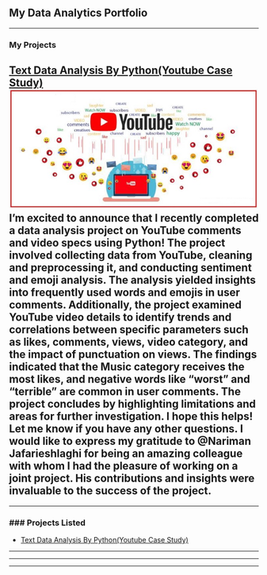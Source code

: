 ## My Data Analytics Portfolio


---

### My Projects

[Text Data Analysis By Python(Youtube Case Study)](https://www.linkedin.com/pulse/text-data-analysis-python-youtube-case-study-azadeh-irani)
<img src="images/youtube.jpg?raw=true"/>
<br>
I’m excited to announce that I recently completed a data analysis project on YouTube comments and video specs using Python! The project involved collecting data from YouTube, cleaning and preprocessing it, and conducting sentiment and emoji analysis. The analysis yielded insights into frequently used words and emojis in user comments. Additionally, the project examined YouTube video details to identify trends and correlations between specific parameters such as likes, comments, views, video category, and the impact of punctuation on views. The findings indicated that the Music category receives the most likes, and negative words like “worst” and “terrible” are common in user comments. The project concludes by highlighting limitations and areas for further investigation. I hope this helps! Let me know if you have any other questions. I would like to express my gratitude to @Nariman Jafarieshlaghi for being an amazing colleague with whom I had the pleasure of working on a joint project. His contributions and insights were invaluable to the success of the project.
<br>
---

---

### ### Projects Listed

- [Text Data Analysis By Python(Youtube Case Study)](https://www.linkedin.com/pulse/text-data-analysis-python-youtube-case-study-azadeh-irani)
---
<!--[Project 2 Title](/pdf/sample_presentation.pdf)
<img src="images/dummy_thumbnail.jpg?raw=true"/>
-->
---
<!--[Project 3 Title](http://example.com/)
<img src="images/dummy_thumbnail.jpg?raw=true"/>
-->
---



<!-- - [Project 1 Title](http://example.com/) -->
<!-- - [Project 2 Title](http://example.com/) -->
<!-- - [Project 3 Title](http://example.com/) -->
<!-- - [Project 4 Title](http://example.com/) -->
<!-- - [Project 5 Title](http://example.com/) -->
